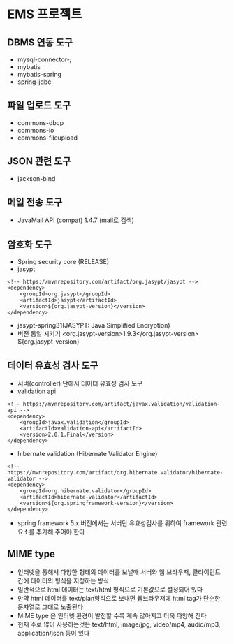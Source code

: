 # EMS 프로젝트

## DBMS 연동 도구
* mysql-connector-;
* mybatis
* mybatis-spring
* spring-jdbc

## 파일 업로드 도구
* commons-dbcp
* commons-io
* commons-fileupload

## JSON 관련 도구
* jackson-bind

## 메일 전송 도구
* JavaMail API (compat) 1.4.7 (mail로 검색)

## 암호화 도구
* Spring security core (RELEASE)
* jasypt
```
<!-- https://mvnrepository.com/artifact/org.jasypt/jasypt -->
<dependency>
    <groupId>org.jasypt</groupId>
    <artifactId>jasypt</artifactId>
    <version>${org.jasypt-version}</version>
</dependency>
```
* jasypt-spring31(JASYPT: Java Simplified Encryption)
* 버전 통일 시키기 <org.jasypt-version>1.9.3</org.jasypt-version> 
${org.jasypt-version}

## 데이터 유효성 검사 도구
* 서버(controller) 단에서 데이터 유효성 검사 도구
* validation api
```
<!-- https://mvnrepository.com/artifact/javax.validation/validation-api -->
<dependency>
    <groupId>javax.validation</groupId>
    <artifactId>validation-api</artifactId>
    <version>2.0.1.Final</version>
</dependency>
```
* hibernate validation (Hibernate Validator Engine)
```
<!-- https://mvnrepository.com/artifact/org.hibernate.validator/hibernate-validator -->
<dependency>
    <groupId>org.hibernate.validator</groupId>
    <artifactId>hibernate-validator</artifactId>
    <version>${org.springframework-version}</version>
</dependency>
```
* spring framework 5.x 버전에서는 서버단 유효성검사를 위하여 framework 관련 요소를 추가해 주어야 한다


## MIME type 
* 인터넷을 통해서 다양한 형태의 데이터를 보낼때 서버와 웹 브라우저, 클라이언트 간에 데이터의 형식을 지정하는 방식
* 일반적으로 html 데이터는 text/html 형식으로 기본값으로 설정되어 있다
* 만약 html 데이터를 text/plan형식으로 보내면 웹브라우저에 html tag가 단순한 문자열로 그대로 노출된다
* MIME type 은 인터넷 환경이 발전할 수록 계속 많아지고 더욱 다양해 진다
* 현재 주로 많이 사용하는것은 text/html, image/jpg, video/mp4, audio/mp3, application/json 등이 있다